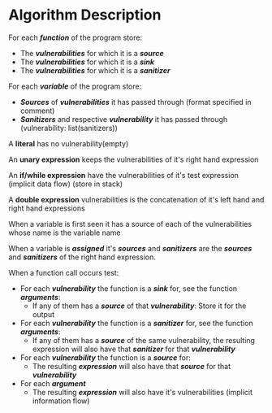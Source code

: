 # Algorithm Description

<!-- Nota: Variaveis nao inicializadas tambem sao sources. de todas as vulnerabilidades com a source a ser o nome da vulnerabilidade-->
<!-- Dizer linhas das vulnerabilidades para bonus -->
For each ***function*** of the program store:
  * The ***vulnerabilities*** for which it is a ***source***
  * The ***vulnerabilities*** for which it is a ***sink***
  * The ***vulnerabilities*** for which it is a ***sanitizer***

For each ***variable*** of the program store:
  <!-- [{"vuln": ..., "source":..., "sanitizer":... },....] -->
  * ***Sources*** of ***vulnerabilities*** it has passed through (format specified in comment)
  * ***Sanitizers*** and respective ***vulnerability*** it has passed through (vulnerability: list(sanitizers))

A **literal** has no vulnerability(empty)

An **unary expression** keeps the vulnerabilities of it's right hand expression

An **if/while expression** have the vulnerabilities of it's test expression (implicit data flow) (store in stack)

A **double expression** vulnerabilities is the concatenation of it's left hand and right hand expressions

When a variable is first seen it has a source of each of the vulnerabilities whose name is the variable name

When a variable is ***assigned*** it's ***sources*** and ***sanitizers*** are the ***sources*** and ***sanitizers*** of the right hand expression.

When a function call occurs test:
  * For each ***vulnerability*** the function is a ***sink*** for, see the function ***arguments***:
    * If any of them has a ***source*** of that ***vulnerability***: Store it for the output
  * For each ***vulnerability*** the function is a ***sanitizer*** for, see the function ***arguments***:
    * If any of them has a ***source*** of the same vulnerability, the resulting expression will also have that ***sanitizer*** for that ***vulnerability***
  * For each ***vulnerability*** the function is a ***source*** for:
    * The resulting ***expression*** will also have that ***source*** for that ***vulnerability***
  * For each ***argument***
    * The resulting ***expression*** will also have it's vulnerabilities (implicit information flow)
